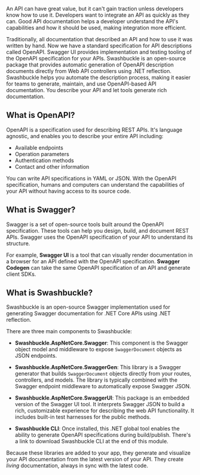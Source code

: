 An API can have great value, but it can't gain traction unless developers know how to use it. Developers want to integrate an API as quickly as they can. Good API documentation helps a developer understand the API's capabilities and how it should be used, making integration more efficient.

Traditionally, all documentation that described an API and how to use it was written by hand. Now we have a standard specification for API descriptions called OpenAPI. Swagger UI provides implementation and testing tooling of the OpenAPI specification for your APIs. Swashbuckle is an open-source package that provides automatic generation of OpenAPI description documents directly from Web API controllers using .NET reflection. Swashbuckle helps you automate the description process, making it easier for teams to generate, maintain, and use OpenAPI-based API documentation. You describe your API and let tools generate rich documentation.

## What is OpenAPI?

OpenAPI is a specification used for describing REST APIs. It's language agnostic, and enables you to describe your entire API including:

- Available endpoints
- Operation parameters
- Authentication methods
- Contact and other information

You can write API specifications in YAML or JSON. With the OpenAPI specification, humans and computers can understand the capabilities of your API without having access to its source code.

## What is Swagger?

Swagger is a set of open-source tools built around the OpenAPI specification. These tools can help you design, build, and document REST APIs. Swagger uses the OpenAPI specification of your API to understand its structure.

For example, **Swagger UI** is a tool that can visually render documentation in a browser for an API defined with the OpenAPI specification. **Swagger Codegen** can take the same OpenAPI specification of an API and generate client SDKs.

## What is Swashbuckle?

Swashbuckle is an open-source Swagger implementation used for generating Swagger documentation for .NET Core APIs using .NET reflection.

There are three main components to Swashbuckle:

- **Swashbuckle.AspNetCore.Swagger**: This component is the Swagger object model and middleware to expose `SwaggerDocument` objects as JSON endpoints.

- **Swashbuckle.AspNetCore.SwaggerGen**: This library is a Swagger generator that builds `SwaggerDocument` objects directly from your routes, controllers, and models. The library is typically combined with the Swagger endpoint middleware to automatically expose Swagger JSON.

- **Swashbuckle.AspNetCore.SwaggerUI**: This package is an embedded version of the Swagger UI tool. It interprets Swagger JSON to build a rich, customizable experience for describing the web API functionality. It includes built-in test harnesses for the public methods.

- **Swashbuckle CLI**: Once installed, this .NET global tool enables the ability to generate OpenAPI specifications during build/publish. There's a link to download Swashbuckle CLI at the end of this module.

Because these libraries are added to your app, they generate and visualize your API documentation from the latest version of your API. They create *living* documentation, always in sync with the latest code.

